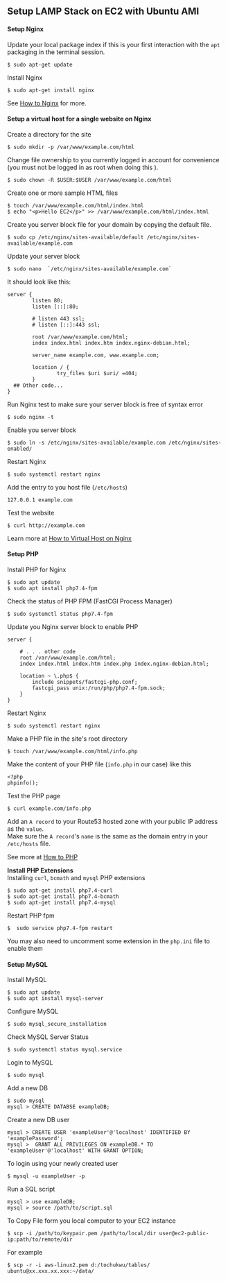 ## Setup LAMP Stack on EC2 with Ubuntu AMI
#### Setup Nginx
Update your local package index if this is your first interaction with the `apt` packaging in the terminal session.  
```
$ sudo apt-get update
```
Install Nginx
```
$ sudo apt-get install nginx
```
See [How to Nginx](https://www.digitalocean.com/community/tutorials/how-to-install-nginx-on-ubuntu-16-04) for  more.   

#### Setup a virtual host for a single website on Nginx
Create a directory for the site
```
$ sudo mkdir -p /var/www/example.com/html
```  
Change file ownership to you currently logged in account for convenience (you must not be logged in as root when doing this ).
```
$ sudo chown -R $USER:$USER /var/www/example.com/html
```
Create one or more sample HTML files
```
$ touch /var/www/example.com/html/index.html
$ echo "<p>Hello EC2</p>" >> /var/www/example.com/html/index.html
```  
Create you server block file for your domain by copying the default file.
```
$ sudo cp /etc/nginx/sites-available/default /etc/nginx/sites-available/example.com
```
Update your server block
```
$ sudo nano  `/etc/nginx/sites-available/example.com`
```
It should look like this:
```
server {
        listen 80;
        listen [::]:80;

        # listen 443 ssl;
        # listen [::]:443 ssl;

        root /var/www/example.com/html;
        index index.html index.htm index.nginx-debian.html;

        server_name example.com, www.example.com;

        location / {
                try_files $uri $uri/ =404;
        }
  ## Other code...
}
```
Run Nginx test to make sure your server block is free of syntax error  
```
$ sudo nginx -t
```
Enable you server block
```
$ sudo ln -s /etc/nginx/sites-available/example.com /etc/nginx/sites-enabled/
```  
Restart Nginx
```
$ sudo systemctl restart nginx
```  
Add the entry to you host file (`/etc/hosts`)
```
127.0.0.1 example.com
```
Test the website  
```
$ curl http://example.com
```  
Learn more at [How to Virtual Host on Nginx](https://www.digitalocean.com/community/tutorials/how-to-set-up-nginx-server-blocks-virtual-hosts-on-ubuntu-16-04)

#### Setup PHP  
Install PHP for Nginx  
```
$ sudo apt update
$ sudo apt install php7.4-fpm
```  
Check the status of PHP FPM (FastCGI Process Manager)
```
$ sudo systemctl status php7.4-fpm
```
Update you Nginx server block to enable PHP
```
server {

    # . . . other code
    root /var/www/example.com/html;
    index index.html index.htm index.php index.nginx-debian.html;

    location ~ \.php$ {
        include snippets/fastcgi-php.conf;
        fastcgi_pass unix:/run/php/php7.4-fpm.sock;
    }
}
```
Restart Nginx
```
$ sudo systemctl restart nginx
```  
Make a PHP file in the site's root directory  
```
$ touch /var/www/example.com/html/info.php
```  
Make the content of your PHP file (`info.php` in our case) like this
```
<?php  
phpinfo();
```  
Test the PHP page
```
$ curl example.com/info.php
```
Add an `A record` to your Route53 hosted zone with your public IP address as the `value`.  
Make sure the `A record`'s `name` is the same as the domain entry in your `/etc/hosts` file.

See more at [How to PHP](https://linuxize.com/post/how-to-install-php-on-ubuntu-20-04/)  

__Install PHP Extensions__  
Installing `curl`, `bcmath` and `mysql` PHP extensions
```
$ sudo apt-get install php7.4-curl
$ sudo apt-get install php7.4-bcmath
$ sudo apt-get install php7.4-mysql
```
Restart PHP fpm
```
$  sudo service php7.4-fpm restart
```

You may also need to uncomment some extension in the `php.ini` file to enable them

#### Setup MySQL
Install MySQL  
```
$ sudo apt update
$ sudo apt install mysql-server
```
Configure MySQL  
```
$ sudo mysql_secure_installation
```  
Check MySQL Server Status
```
$ sudo systemctl status mysql.service
```
Login to MySQL  
```
$ sudo mysql
```  
Add a new DB  
```
$ sudo mysql
mysql > CREATE DATABSE exampleDB;
```  
Create a new DB user
```
mysql > CREATE USER 'exampleUser'@'localhost' IDENTIFIED BY 'examplePassword';  
mysql >  GRANT ALL PRIVILEGES ON exampleDB.* TO 'exampleUser'@'localhost' WITH GRANT OPTION;
```  
To login using your newly created user
```
$ mysql -u exampleUser -p
```
Run a SQL script
```
mysql > use exampleDB;
mysql > source /path/to/script.sql
```  

To Copy File form you local computer to your EC2 instance
```
$ scp -i /path/to/keypair.pem /path/to/local/dir user@ec2-public-ip:path/to/remote/dir
```
For example
```
$ scp -r -i aws-linux2.pem d:/tochukwu/tables/ ubuntu@xx.xxx.xx.xxx:~/data/
```
